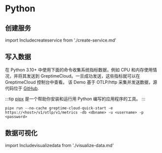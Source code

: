 # Python

## 创建服务
import Includecreateservice from './create-service.md' 

<Includecreateservice/>

## 写入数据

在 Python 3.10+ 中使用下面的命令收集系统指标数据，例如 CPU 和内存使用情况，并将其发送到 GreptimeCloud。一旦成功发送，这些指标就可以在 GreptimeCloud 控制台中查看。
该 Demo 基于 OTLP/http 采集并发送数据，源代码位于 [GitHub](https://github.com/GreptimeCloudStarters/quick-start-python).

:::tip
[pipx](https://pypa.github.io/pipx/) 是一个帮助你安装和运行用 Python 编写的应用程序的工具。
:::

```shell
pipx run --no-cache greptime-cloud-quick-start -e https://<host>/v1/otlp/v1/metrics -db <dbname> -u <username> -p <password>
```

## 数据可视化
import Includevisualizedata from './visualize-data.md' 

<Includevisualizedata/>
